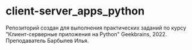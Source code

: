 # client-server_apps_python
Репозиторий создан для выполнения практических заданий по курсу "Клиент-серверные приложения на Python" Geekbrains, 2022. 
Преподаватель Барбылев Илья.
